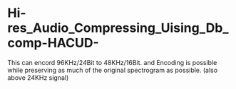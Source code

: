 # Hi-res_Audio_Compressing_Uising_Db_comp-HACUD-
This can encord 96KHz/24Bit to 48KHz/16Bit. and Encoding is possible while preserving as much of the original spectrogram as possible. (also above 24KHz signal)
